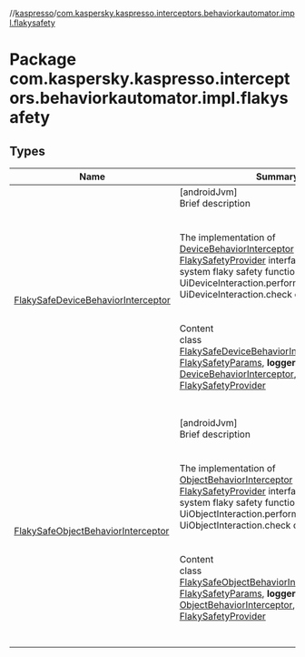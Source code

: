 //[kaspresso](../index.md)/[com.kaspersky.kaspresso.interceptors.behaviorkautomator.impl.flakysafety](index.md)



# Package com.kaspersky.kaspresso.interceptors.behaviorkautomator.impl.flakysafety  


## Types  
  
|  Name|  Summary| 
|---|---|
| [FlakySafeDeviceBehaviorInterceptor](-flaky-safe-device-behavior-interceptor/index.md)| [androidJvm]  <br>Brief description  <br><br><br>The implementation of [DeviceBehaviorInterceptor](../com.kaspersky.kaspresso.interceptors.behaviorkautomator/-device-behavior-interceptor/index.md) and [FlakySafetyProvider](../com.kaspersky.kaspresso.flakysafety/-flaky-safety-provider/index.md) interfaces. Provides system flaky safety functionality for UiDeviceInteraction.perform and UiDeviceInteraction.check calls.<br><br>  <br>Content  <br>class [FlakySafeDeviceBehaviorInterceptor](-flaky-safe-device-behavior-interceptor/index.md)(**params**: [FlakySafetyParams](../com.kaspersky.kaspresso.params/-flaky-safety-params/index.md), **logger**: [UiTestLogger](../com.kaspersky.kaspresso.logger/-ui-test-logger/index.md)) : [DeviceBehaviorInterceptor](../com.kaspersky.kaspresso.interceptors.behaviorkautomator/-device-behavior-interceptor/index.md), [FlakySafetyProvider](../com.kaspersky.kaspresso.flakysafety/-flaky-safety-provider/index.md)  <br><br><br>
| [FlakySafeObjectBehaviorInterceptor](-flaky-safe-object-behavior-interceptor/index.md)| [androidJvm]  <br>Brief description  <br><br><br>The implementation of [ObjectBehaviorInterceptor](../com.kaspersky.kaspresso.interceptors.behaviorkautomator/-object-behavior-interceptor/index.md) and [FlakySafetyProvider](../com.kaspersky.kaspresso.flakysafety/-flaky-safety-provider/index.md) interfaces. Provides system flaky safety functionality for UiObjectInteraction.perform and UiObjectInteraction.check calls.<br><br>  <br>Content  <br>class [FlakySafeObjectBehaviorInterceptor](-flaky-safe-object-behavior-interceptor/index.md)(**params**: [FlakySafetyParams](../com.kaspersky.kaspresso.params/-flaky-safety-params/index.md), **logger**: [UiTestLogger](../com.kaspersky.kaspresso.logger/-ui-test-logger/index.md)) : [ObjectBehaviorInterceptor](../com.kaspersky.kaspresso.interceptors.behaviorkautomator/-object-behavior-interceptor/index.md), [FlakySafetyProvider](../com.kaspersky.kaspresso.flakysafety/-flaky-safety-provider/index.md)  <br><br><br>

